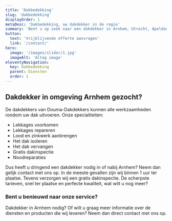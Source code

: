 ```yaml
---
title: 'Dekbedekking'
slug: 'dakbedekking'
displayOrder: 1
metaDesc: 'Dakbedekking, uw dakdekker in de regio'
summary: 'Bent u op zoek naar een dakdekker in Arnhem, Utrecht, Apeldoorn, Doetichem, Nijmegen, Amersfoort of omstreken die de lekkage van uw dak kan repareren, lekkages kan voorkomen of uw dak isoleert? U bent bij Douma-Dakdekkers aan het juiste adres!'
button:
  text: 'Vrijblijvende offerte aanvragen'
  link: '/contact/'
hero:
  image: '/images/slider/1.jpg'
  imageAlt: 'Altag image'
eleventyNavigation:
  key: Dakbedekking
  parent: Diensten
  order: 1
---
```


<h2><span class="text-green">Dakdekker</span> in omgeving Arnhem gezocht?</h2>

De dakdekkers van Douma-Dakdekkers kunnen alle werkzaamheden rondom uw dak uitvoeren. Onze specialiteiten:

<ul class="list-disc list-inside my-4">
    <li>Lekkages voorkomen</li>
    <li>Lekkages repareren</li>
    <li>Lood en zinkwerk aanbrengen</li>
    <li>Het dak isoleren</li>
    <li>Het dak vervangen</li>
    <li>Gratis dakinspectie</li>
    <li>Noodreparaties</li>
</ul>

Dus heeft u dringend een dakdekker nodig in of nabij Arnhem? Neem dan gelijk contact met ons op. In de meeste gevallen zijn wij binnen 1 uur ter plaatse. Tevens verzorgen wij een gratis dakinspectie. De scherpste tarieven, snel ter plaatse en perfecte kwaliteit, wat wilt u nog meer?

<h3 class="mt-8">Bent u benieuwd naar onze service?</h3>

Dakdekker in Arnhem nodig?
Of wilt u graag meer informatie over de diensten en producten die wij leveren? Neem dan direct contact met ons op.